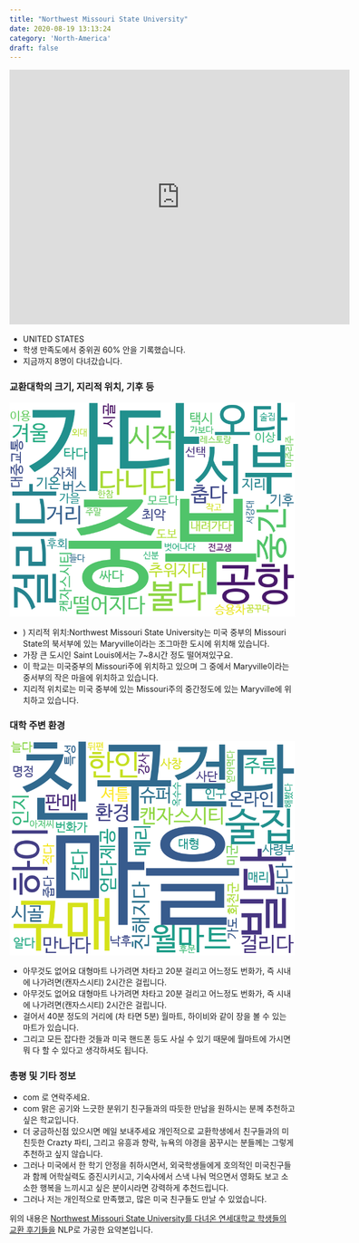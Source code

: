 ```yaml
---
title: "Northwest Missouri State University"
date: 2020-08-19 13:13:24
category: 'North-America'
draft: false
---
```


<iframe
width="600"
height="450"
frameborder="0" style="border:0"
src="https://www.google.com/maps/embed/v1/place?key=AIzaSyC9e1AME-pVmWC4hBpFdu5S4dKzyepa3HQ&q=Northwest+Missouri+State+University&center=40.3519854,-94.8825243&zoom=14" allowfullscreen>
</iframe>

* UNITED STATES
* 학생 만족도에서 중위권 60% 안을 기록했습니다.
* 지금까지 8명이 다녀갔습니다. 

### 교환대학의 크기, 지리적 위치, 기후 등

![gen_info-WordCloud](../univ_wordclouds_okt/gen_info/US000132_gen_info_okt.png)

* ) 지리적 위치:Northwest Missouri State University는 미국 중부의 Missouri State의 북서부에 있는 Maryville이라는 조그마한 도시에 위치해 있습니다.
* 가장 큰 도시인 Saint Louis에서는 7~8시간 정도 떨어져있구요.
* 이 학교는 미국중부의 Missouri주에 위치하고 있으며 그 중에서 Maryville이라는 중서부의 작은 마을에 위치하고 있습니다.
* 지리적 위치로는 미국 중부에 있는 Missouri주의 중간정도에 있는 Maryville에 위치하고 있습니다.


### 대학 주변 환경

![env_info-WordCloud](../univ_wordclouds_okt/env_info/US000132_env_info_okt.png)

* 아무것도 없어요 대형마트 나가려면 차타고 20분 걸리고 어느정도 번화가, 즉 시내에 나가려면(캔자스시티) 2시간은 걸립니다.
* 아무것도 없어요 대형마트 나가려면 차타고 20분 걸리고 어느정도 번화가, 즉 시내에 나가려면(캔자스시티) 2시간은 걸립니다.
* 걸어서 40분 정도의 거리에 (차 타면 5분) 월마트, 하이비와 같이 장을 볼 수 있는 마트가 있습니다.
* 그리고 모든 잡다한 것들과 미국 핸드폰 등도 사실 수 있기 때문에 월마트에 가시면 뭐 다 할 수 있다고 생각하셔도 됩니다.


### 총평 및 기타 정보 
* com 로 연락주세요.
* com 맑은 공기와 느긋한 분위기 친구들과의 따듯한 만남을 원하시는 분께 추천하고 싶은 학교입니다.
* 더 궁금하신점 있으시면 메일 보내주세요 개인적으로 교환학생에서 친구들과의 미친듯한 Crazty 파티, 그리고 유흥과 향락, 뉴욕의 야경을 꿈꾸시는 분들께는 그렇게 추천하고 싶지 않습니다.
* 그러나 미국에서 한 학기 안정을 취하시면서, 외국학생들에게 호의적인 미국친구들과 함께 어학실력도 증진시키시고, 기숙사에서 스낵 나눠 먹으면서 영화도 보고 소소한 행복을 느끼시고 싶은 분이시라면 강력하게 추천드립니다.
* 그러나 저는 개인적으로 만족했고, 많은 미국 친구들도 만날 수 있었습니다.


위의 내용은 [Northwest Missouri State University를 다녀온 연세대학교 학생들의 교환 후기들을](http://oia.yonsei.ac.kr/partner/expReport.asp?ucode=US000132&bgbn=A) NLP로 가공한 요약본입니다. 
